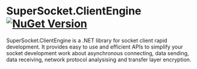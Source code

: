 # SuperSocket.ClientEngine [![NuGet Version](https://img.shields.io/nuget/v/SuperSocket.ClientEngine.svg?style=flat)](https://www.nuget.org/packages/SuperSocket.ClientEngine/)

SuperSocket.ClientEngine is a .NET library for socket client rapid development. It provides easy to use and efficient APIs to simplify your socket development work about asynchronous connecting, data sending, data receiving, network protocol analysising and transfer layer encryption.